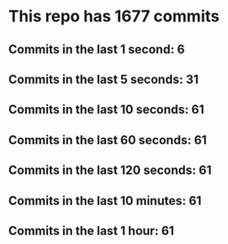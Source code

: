 # This repo has 1677 commits

## Commits in the last 1 second: 6
## Commits in the last 5 seconds: 31
## Commits in the last 10 seconds: 61
## Commits in the last 60 seconds: 61
## Commits in the last 120 seconds: 61
## Commits in the last 10 minutes: 61
## Commits in the last 1 hour: 61
